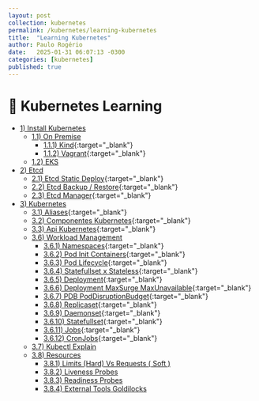 ```yaml
---
layout: post
collection: kubernetes
permalink: /kubernetes/learning-kubernetes
title:  "Learning Kubernetes"
author: Paulo Rogério
date:   2025-01-31 06:07:13 -0300
categories: [kubernetes]
published: true
---
```


# 🚀 Kubernetes Learning

- [1) Install Kubernetes]()
  - [1.1) On Premise]()
    - [1.1.1) Kind](https://paulo-rogerio.github.io/kubernetes/provisioner-kubernetes-kind){:target="_blank"}
    - [1.1.2) Vagrant](https://paulo-rogerio.github.io/kubernetes/provisioner-kubernetes-vagrant){:target="_blank"}
  - [1.2) EKS]()    
- [2) Etcd]()
  - [2.1) Etcd Static Deploy](https://paulo-rogerio.github.io/kubernetes/etcd-deploy){:target="_blank"}
  - [2.2) Etcd Backup / Restore](https://paulo-rogerio.github.io/kubernetes/etcd-backup-restore){:target="_blank"}
  - [2.3) Etcd Manager](https://paulo-rogerio.github.io/etcd/etcd-manager){:target="_blank"}  
- [3) Kubernetes]()
  - [3.1) Aliases](https://paulo-rogerio.github.io/kubernetes/aliases){:target="_blank"}
  - [3.2) Componentes Kubernetes](https://paulo-rogerio.github.io/kubernetes/componentes){:target="_blank"}
  - [3.3) Api Kubernetes](https://paulo-rogerio.github.io/kubernetes/api){:target="_blank"}
  - [3.6) Workload Management]()
    - [3.6.1) Namespaces](https://paulo-rogerio.github.io/kubernetes/namespaces){:target="_blank"}
    - [3.6.2) Pod Init Containers](https://paulo-rogerio.github.io/kubernetes/pods){:target="_blank"}
    - [3.6.3) Pod Lifecycle](https://paulo-rogerio.github.io/kubernetes/pod-lifecycle){:target="_blank"}
    - [3.6.4) Statefullset x Stateless](https://paulo-rogerio.github.io/kubernetes/statefull-stateless){:target="_blank"}
    - [3.6.5) Deployment](https://paulo-rogerio.github.io/kubernetes/deployment){:target="_blank"}
    - [3.6.6) Deployment MaxSurge MaxUnavailable](https://paulo-rogerio.github.io/kubernetes/deployment-maxsurge){:target="_blank"}
    - [3.6.7) PDB PodDisruptionBudget](https://paulo-rogerio.github.io/kubernetes/pdb){:target="_blank"}
    - [3.6.8) Replicaset](https://paulo-rogerio.github.io/kubernetes/replicaset){:target="_blank"}
    - [3.6.9) Daemonset](https://paulo-rogerio.github.io/kubernetes/daemonset){:target="_blank"}
    - [3.6.10) Statefullset](https://paulo-rogerio.github.io/kubernetes/statefullset){:target="_blank"}
    - [3.6.11) Jobs](https://paulo-rogerio.github.io/kubernetes/jobs){:target="_blank"}
    - [3.6.12) CronJobs](https://paulo-rogerio.github.io/kubernetes/cronjobs){:target="_blank"}
  - [3.7) Kubectl Explain]()
  - [3.8) Resources]()
    - [3.8.1) Limits (Hard) Vs Requests ( Soft )]()
    - [3.8.2) Liveness Probes]()
    - [3.8.3) Readiness Probes]()
    - [3.8.4) External Tools Goldilocks]()
